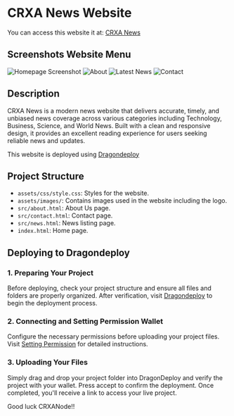 # CRXA News Website

You can access this website it at: [CRXA News](https://7jozsyo3fo67ycagkltm3md7emau6lwzhagv3v7vsnwnmyzikpdq.arweave.net/-l2ZYdsrvfwIBlLmzbB_IwFPLtk4DV3X9ZNs1mMoU8c/)

## Screenshots Website Menu

![Homepage Screenshot](assets/ss/ss1.jpg)
![About](assets/ss/ss2.jpg)
![Latest News](assets/ss/ss3.jpg)
![Contact](assets/ss/ss54.jpg)

## Description

CRXA News is a modern news website that delivers accurate, timely, and unbiased news coverage across various categories including Technology, Business, Science, and World News. Built with a clean and responsive design, it provides an excellent reading experience for users seeking reliable news and updates.

This website is deployed using [Dragondeploy](https://dragondeploy.xyz/)

## Project Structure

- `assets/css/style.css`: Styles for the website.
- `assets/images/`: Contains images used in the website including the logo.
- `src/about.html`: About Us page.
- `src/contact.html`: Contact page.
- `src/news.html`: News listing page.
- `index.html`: Home page.

## Deploying to Dragondeploy

### 1. Preparing Your Project

Before deploying, check your project structure and ensure all files and folders are properly organized. After verification, visit [Dragondeploy](https://dragondeploy.xyz/) to begin the deployment process.

### 2. Connecting and Setting Permission Wallet

Configure the necessary permissions before uploading your project files.
Visit [Setting Permission](https://dragondeploy.xyz/pro-tips) for detailed instructions.

### 3. Uploading Your Files

Simply drag and drop your project folder into DragonDeploy and verify the project with your wallet. Press accept to confirm the deployment. Once completed, you'll receive a link to access your live project.

Good luck CRXANode!!
